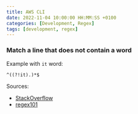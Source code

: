 ```yaml
---
title: AWS CLI
date: 2022-11-04 10:00:00 HH:MM:SS +0100
categories: [Development, Regex]
tags: [development, regex]
---
```


### Match a line that does not contain a word

Example with `it` word:

```text
^((?!it).)*$
```

Sources:

* [StackOverflow](https://stackoverflow.com/questions/406230/regular-expression-to-match-a-line-that-doesnt-contain-a-word)
* [regex101](https://regex101.com/r/d95dAZ/1)
